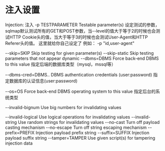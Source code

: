 # 注入设置

Injection: 注入
-p TESTPARAMETER    Testable parameter(s)
设定测试的参数，sqlmap默认测试所有的GET和POST参数，当--level的值大于等于2的时候也会测试HTTP Cookie头的值，当大于等于3的时候也会测试User-Agent和HTTP Referer头的值。
这里就给你自己设定了 例如： -p "id,user-agent"

--skip=SKIP         Skip testing for given parameter(s)
--skip-static       Skip testing parameters that not appear dynamic
--dbms=DBMS         Force back-end DBMS to this value
指定后端的数据库类型（mysql，mssql等）


--dbms-cred=DBMS..  DBMS authentication credentials (user:password)
指定数据库的认证信息(user:password)

    
--os=OS             Force back-end DBMS operating system to this value
指定后台的系统类型


--invalid-bignum    Use big numbers for invalidating values
    
--invalid-logical   Use logical operations for invalidating values
--invalid-string    Use random strings for invalidating values
--no-cast           Turn off payload casting mechanism
--no-escape         Turn off string escaping mechanism
--prefix=PREFIX     Injection payload prefix string
--suffix=SUFFIX     Injection payload suffix string
--tamper=TAMPER     Use given script(s) for tampering injection data